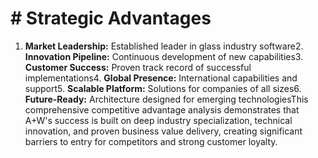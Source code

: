 # # Strategic Advantages

1. **Market Leadership:** Established leader in glass industry software2. **Innovation Pipeline:** Continuous development of new capabilities3. **Customer Success:** Proven track record of successful implementations4. **Global Presence:** International capabilities and support5. **Scalable Platform:** Solutions for companies of all sizes6. **Future-Ready:** Architecture designed for emerging technologiesThis comprehensive competitive advantage analysis demonstrates that A+W's success is built on deep industry specialization, technical innovation, and proven business value delivery, creating significant barriers to entry for competitors and strong customer loyalty.